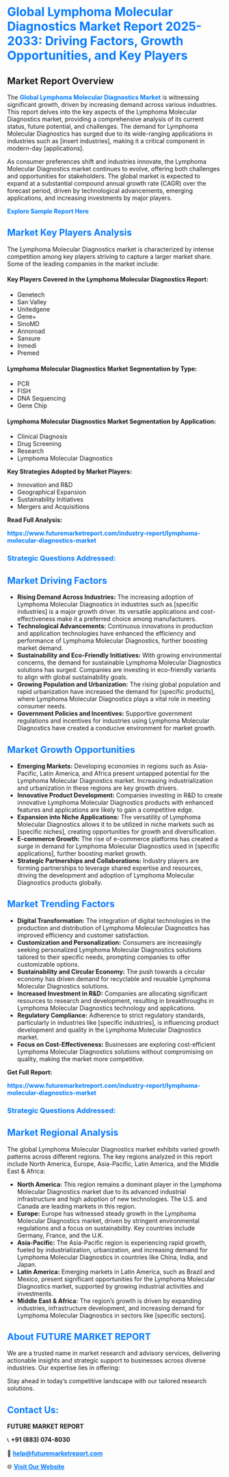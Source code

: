 <h1 style="color: #007BFF;">Global Lymphoma Molecular Diagnostics Market Report 2025-2033: Driving Factors, Growth Opportunities, and Key Players</h1>

<section id="overview">
<h2>Market Report Overview</h2>
<p>The <a href="https://www.futuremarketreport.com/industry-report/lymphoma-molecular-diagnostics-market" style="color: #007BFF; text-decoration: none;"><strong>Global Lymphoma Molecular Diagnostics Market</strong></a> is witnessing significant growth, driven by increasing demand across various industries. This report delves into the key aspects of the Lymphoma Molecular Diagnostics market, providing a comprehensive analysis of its current status, future potential, and challenges. The demand for Lymphoma Molecular Diagnostics has surged due to its wide-ranging applications in industries such as [insert industries], making it a critical component in modern-day [applications].</p>
<p>As consumer preferences shift and industries innovate, the Lymphoma Molecular Diagnostics market continues to evolve, offering both challenges and opportunities for stakeholders. The global market is expected to expand at a substantial compound annual growth rate (CAGR) over the forecast period, driven by technological advancements, emerging applications, and increasing investments by major players.</p>
</section>

<section id="overview">
<p><a href="https://www.futuremarketreport.com/request-sample/reportId=123153" style="color: #007BFF; text-decoration: none;"><strong>Explore Sample Report Here</strong></a></p>
</section>

<section id="key-players">
<h2 style="color: #007BFF;">Market Key Players Analysis</h2>
<p>The Lymphoma Molecular Diagnostics market is characterized by intense competition among key players striving to capture a larger market share. Some of the leading companies in the market include:</p>
<h4>Key Players Covered in the Lymphoma Molecular Diagnostics Report:</h4>
<ul><li>Genetech</li><li>San Valley</li><li>Unitedgene</li><li>Gene+</li><li>SinoMD</li><li>Annoroad</li><li>Sansure</li><li>Inmedi</li><li>Premed</li></ul>
<h4>Lymphoma Molecular Diagnostics Market Segmentation by Type:</h4>
<ul><li>PCR</li><li>FISH</li><li>DNA Sequencing</li><li>Gene Chip</li></ul>

<h4>Lymphoma Molecular Diagnostics Market Segmentation by Application:</h4>
<ul><li>Clinical Diagnosis</li><li>Drug Screening</li><li>Research</li><li>Lymphoma Molecular Diagnostics</li></ul>
<p><strong>Key Strategies Adopted by Market Players:</strong></p>
<ul>
<li>Innovation and R&D</li>
<li>Geographical Expansion</li>
<li>Sustainability Initiatives</li>
<li>Mergers and Acquisitions</li>
</ul>
</section>

<section>
<p><strong>Read Full Analysis: </strong></p><a href="https://www.futuremarketreport.com/industry-report/lymphoma-molecular-diagnostics-market" style="color: #007BFF; text-decoration: none;"><strong>https://www.futuremarketreport.com/industry-report/lymphoma-molecular-diagnostics-market</strong></a>
<h3 style="color: #007BFF;">Strategic Questions Addressed:</h3>
</section>

<section id="driving-factors">
<h2 style="color: #007BFF;">Market Driving Factors</h2>
<ul>
<li><strong>Rising Demand Across Industries:</strong> The increasing adoption of Lymphoma Molecular Diagnostics in industries such as [specific industries] is a major growth driver. Its versatile applications and cost-effectiveness make it a preferred choice among manufacturers.</li>
<li><strong>Technological Advancements:</strong> Continuous innovations in production and application technologies have enhanced the efficiency and performance of Lymphoma Molecular Diagnostics, further boosting market demand.</li>
<li><strong>Sustainability and Eco-Friendly Initiatives:</strong> With growing environmental concerns, the demand for sustainable Lymphoma Molecular Diagnostics solutions has surged. Companies are investing in eco-friendly variants to align with global sustainability goals.</li>
<li><strong>Growing Population and Urbanization:</strong> The rising global population and rapid urbanization have increased the demand for [specific products], where Lymphoma Molecular Diagnostics plays a vital role in meeting consumer needs.</li>
<li><strong>Government Policies and Incentives:</strong> Supportive government regulations and incentives for industries using Lymphoma Molecular Diagnostics have created a conducive environment for market growth.</li>
</ul>
</section>

<section id="growth-opportunities">
<h2 style="color: #007BFF;">Market Growth Opportunities</h2>
<ul>
<li><strong>Emerging Markets:</strong> Developing economies in regions such as Asia-Pacific, Latin America, and Africa present untapped potential for the Lymphoma Molecular Diagnostics market. Increasing industrialization and urbanization in these regions are key growth drivers.</li>
<li><strong>Innovative Product Development:</strong> Companies investing in R&D to create innovative Lymphoma Molecular Diagnostics products with enhanced features and applications are likely to gain a competitive edge.</li>
<li><strong>Expansion into Niche Applications:</strong> The versatility of Lymphoma Molecular Diagnostics allows it to be utilized in niche markets such as [specific niches], creating opportunities for growth and diversification.</li>
<li><strong>E-commerce Growth:</strong> The rise of e-commerce platforms has created a surge in demand for Lymphoma Molecular Diagnostics used in [specific applications], further boosting market growth.</li>
<li><strong>Strategic Partnerships and Collaborations:</strong> Industry players are forming partnerships to leverage shared expertise and resources, driving the development and adoption of Lymphoma Molecular Diagnostics products globally.</li>
</ul>
</section>

<section id="trending-factors">
<h2 style="color: #007BFF;">Market Trending Factors</h2>
<ul>
<li><strong>Digital Transformation:</strong> The integration of digital technologies in the production and distribution of Lymphoma Molecular Diagnostics has improved efficiency and customer satisfaction.</li>
<li><strong>Customization and Personalization:</strong> Consumers are increasingly seeking personalized Lymphoma Molecular Diagnostics solutions tailored to their specific needs, prompting companies to offer customizable options.</li>
<li><strong>Sustainability and Circular Economy:</strong> The push towards a circular economy has driven demand for recyclable and reusable Lymphoma Molecular Diagnostics solutions.</li>
<li><strong>Increased Investment in R&D:</strong> Companies are allocating significant resources to research and development, resulting in breakthroughs in Lymphoma Molecular Diagnostics technology and applications.</li>
<li><strong>Regulatory Compliance:</strong> Adherence to strict regulatory standards, particularly in industries like [specific industries], is influencing product development and quality in the Lymphoma Molecular Diagnostics market.</li>
<li><strong>Focus on Cost-Effectiveness:</strong> Businesses are exploring cost-efficient Lymphoma Molecular Diagnostics solutions without compromising on quality, making the market more competitive.</li>
</ul>
</section>

<section>
<p><strong>Get Full Report: </strong></p><a href="https://www.futuremarketreport.com/industry-report/lymphoma-molecular-diagnostics-market" style="color: #007BFF; text-decoration: none;"><strong>https://www.futuremarketreport.com/industry-report/lymphoma-molecular-diagnostics-market</strong></a>
<h3 style="color: #007BFF;">Strategic Questions Addressed:</h3>
</section>


<section id="regional-analysis">
<h2 style="color: #007BFF;">Market Regional Analysis</h2>
<p>The global Lymphoma Molecular Diagnostics market exhibits varied growth patterns across different regions. The key regions analyzed in this report include North America, Europe, Asia-Pacific, Latin America, and the Middle East & Africa:</p>
<ul>
<li><strong>North America:</strong> This region remains a dominant player in the Lymphoma Molecular Diagnostics market due to its advanced industrial infrastructure and high adoption of new technologies. The U.S. and Canada are leading markets in this region.</li>
<li><strong>Europe:</strong> Europe has witnessed steady growth in the Lymphoma Molecular Diagnostics market, driven by stringent environmental regulations and a focus on sustainability. Key countries include Germany, France, and the U.K.</li>
<li><strong>Asia-Pacific:</strong> The Asia-Pacific region is experiencing rapid growth, fueled by industrialization, urbanization, and increasing demand for Lymphoma Molecular Diagnostics in countries like China, India, and Japan.</li>
<li><strong>Latin America:</strong> Emerging markets in Latin America, such as Brazil and Mexico, present significant opportunities for the Lymphoma Molecular Diagnostics market, supported by growing industrial activities and investments.</li>
<li><strong>Middle East & Africa:</strong> The region’s growth is driven by expanding industries, infrastructure development, and increasing demand for Lymphoma Molecular Diagnostics in sectors like [specific sectors].</li>
</ul>
</section>

<footer>
<h2 style="color: #007BFF;">About FUTURE MARKET REPORT</h2>
<p>We are a trusted name in market research and advisory services, delivering actionable insights and strategic support to businesses across diverse industries. Our expertise lies in offering:</p>

<p>Stay ahead in today’s competitive landscape with our tailored research solutions.</p>

<h2 style="color: #007BFF;">Contact Us:</h2>
<p><strong>FUTURE MARKET REPORT</strong></p>
<p>📞 <strong>+91 (883) 074-8030</strong></p>
<p>📧 <strong><a href="mailto:help@futuremarketreport.com" style="color: #007BFF;">help@futuremarketreport.com</a></strong></p>
<p>🌐 <strong><a href="https://www.futuremarketreport.com/" style="color: #007BFF;">Visit Our Website</a></strong></p>
</footer>